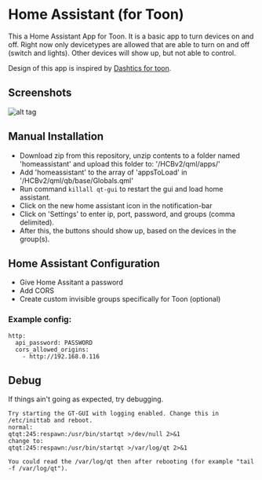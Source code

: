 # Home Assistant (for Toon)
This a Home Assistant App for Toon. It is a basic app to turn devices on and off.
Right now only devicetypes are allowed that are able to turn on and off (switch and lights).
Other devices will show up, but not able to control.

Design of this app is inspired by [Dashtics for toon](https://github.com/Dashticz/dashticz_toon).

## Screenshots
![alt tag](https://i.imgur.com/To5vfIx.png)

## Manual Installation
* Download zip from this repository, unzip contents to a folder named 'homeassistant' and upload this folder to: '/HCBv2/qml/apps/'
* Add 'homeassistant' to the array of 'appsToLoad' in '/HCBv2/qml/qb/base/Globals.qml'
* Run command `killall qt-gui` to restart the gui and load home assistant.
* Click on the new home assistant icon in the notification-bar
* Click on 'Settings' to enter ip, port, password, and groups (comma delimited).
* After this, the buttons should show up, based on the devices in the group(s).

## Home Assistant Configuration
* Give Home Assitant a password
* Add CORS
* Create custom invisible groups specifically for Toon (optional)

### Example config:

```
http:
  api_password: PASSWORD
  cors_allowed_origins:
    - http://192.168.0.116
```
## Debug
If things ain't going as expected, try debugging.
```
Try starting the GT-GUI with logging enabled. Change this in /etc/inittab and reboot.
normal:
qtqt:245:respawn:/usr/bin/startqt >/dev/null 2>&1
change to:
qtqt:245:respawn:/usr/bin/startqt >/var/log/qt 2>&1

You could read the /var/log/qt then after rebooting (for example "tail -f /var/log/qt").

```


